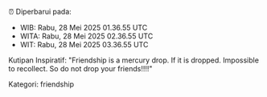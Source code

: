 ⏰ Diperbarui pada:
- WIB: Rabu, 28 Mei 2025 01.36.55 UTC
- WITA: Rabu, 28 Mei 2025 02.36.55 UTC
- WIT: Rabu, 28 Mei 2025 03.36.55 UTC

Kutipan Inspiratif:
"Friendship is a mercury drop. If it is dropped. Impossible to recollect. So do not drop your friends!!!!"


Kategori: friendship

